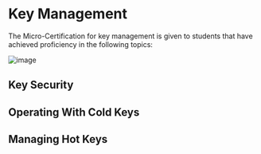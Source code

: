 # Key Management

The Micro-Certification for key management is given to students that have achieved proficiency in the following topics:

![image](https://user-images.githubusercontent.com/73705450/134786679-6cd154b3-94c6-4e2b-8d5c-6089739ce1a9.png)

## Key Security

## Operating With Cold Keys

## Managing Hot Keys

